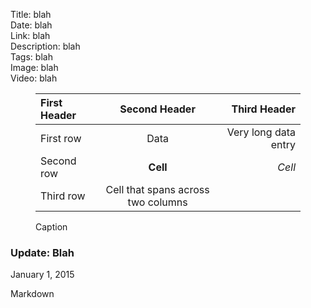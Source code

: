 Title: blah  
Date: blah  
Link: blah  
Description: blah  
Tags: blah  
Image: blah  
Video: blah  

<div class="table">
<figure>

| First Header  | Second Header | Third Header         |
| :------------ | :-----------: | -------------------: |
| First row     | Data          | Very long data entry |
| Second row    | **Cell**      | *Cell*               |
| Third row     | Cell that spans across two columns  ||

<figcaption>Caption</figcaption>
</figure>
</div>

<aside class="update">
 
 ### Update: Blah

January 1, 2015
<!-- {.updatetime} -->

Markdown

</aside>

<link rel="stylesheet" type="text/css" href="/css/newsletter.css">